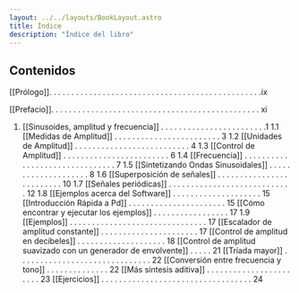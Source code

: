 ```yaml
---
layout: ../../layouts/BookLayout.astro
title: Índice
description: "Índice del libro"
---
```


## Contenidos

[[Prólogo]]. . . . . . . . . . . . . . . . . . . . . . . . . . . . . . . . . . . . . . . . . . . . . . . .ix

[[Prefacio]]. . . . . . . . . . . . . . . . . . . . . . . . . . . . . . . . . . . . . . . . . . . . . . . xi

1. [[Sinusoides, amplitud y frecuencia]] . . . . . . . . . . . . . . . . . . . . . . . .1
   1.1 [[Medidas de Amplitud]] . . . . . . . . . . . . . . . . . . . . . . . . 3
   1.2 [[Unidades de Amplitud]] . . . . . . . . . . . . . . . . . . . . . . . . . . 4
   1.3 [[Control de Amplitud]] . . . . . . . . . . . . . . . . . . . . . . . . 6
   1.4 [[Frecuencia]] . . . . . . . . . . . . . . . . . . . . . . . . . . . . . . . 7
   1.5 [[Sintetizando Ondas Sinusoidales]] . . . . . . . . . . . . . . . . . . . . 8
   1.6 [[Superposición de señales]] . . . . . . . . . . . . . . . . . . . . . . . . . 10
   1.7 [[Señales periódicas]] . . . . . . . . . . . . . . . . . . . . . . . . . . . . 12
   1.8 [[Ejemplos acerca del Software]] . . . . . . . . . . . . . . . . . . . . 15
   [[Introducción Rápida a Pd]] . . . . . . . . . . . . . . . . . . . . . . 15
   [[Cómo encontrar y ejecutar los ejemplos]] . . . . . . . . . . . . . . . . . 17
   1.9 [[Ejemplos]] . . . . . . . . . . . . . . . . . . . . . . . . . . . . . . . 17
   [[Escalador de amplitud constante]] . . . . . . . . . . . . . . . . . . . . . . 17
   [[Control de amplitud en decibeles]] . . . . . . . . . . . . . . . . . . . . 18
   [[Control de amplitud suavizado con un generador de envolvente]] . . . . . 21
   [[Tríada mayor]] . . . . . . . . . . . . . . . . . . . . . . . . . . . . . . 22
   [[Conversión entre frecuencia y tono]] . . . . . . . . . . . . . . 22
   [[Más síntesis aditiva]] . . . . . . . . . . . . . . . . . . . . . . . 23
   [[Ejercicios]] . . . . . . . . . . . . . . . . . . . . . . . . . . . . . . . . . . 24
